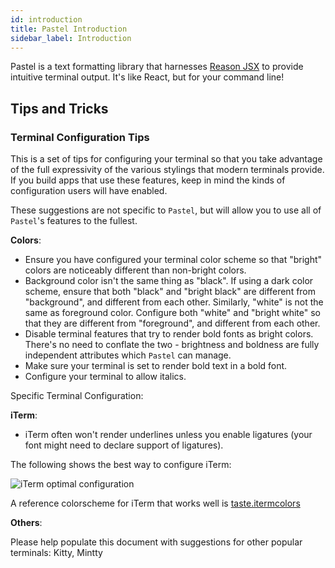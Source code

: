 ```yaml
---
id: introduction
title: Pastel Introduction
sidebar_label: Introduction
---
```


Pastel is a text formatting library that harnesses [Reason JSX](https://reasonml.github.io/docs/en/jsx) to provide intuitive terminal output. It's like React, but for your command line!

## Tips and Tricks

### Terminal Configuration Tips

This is a set of tips for configuring your terminal so that you take advantage
of the full expressivity of the various stylings that modern terminals provide.
If you build apps that use these features, keep in mind the kinds of
configuration users will have enabled.

These suggestions are not specific to `Pastel`, but will allow you to use all
of `Pastel`'s features to the fullest.

**Colors**:

- Ensure you have configured your terminal color scheme so that "bright" colors
  are noticeably different than non-bright colors.
- Background color isn't the same thing as "black". If using a dark color
  scheme, ensure that both "black" and "bright black" are different from
  "background", and different from each other.  Similarly, "white" is not the
  same as foreground color. Configure both "white" and "bright white" so that
  they are different from "foreground", and different from each other.
- Disable terminal features that try to render bold fonts as bright colors.
  There's no need to conflate the two - brightness and boldness are fully
  independent attributes which `Pastel` can manage.
- Make sure your terminal is set to render bold text in a bold font.
- Configure your terminal to allow italics.

Specific Terminal Configuration:

**iTerm**:

- iTerm often won't render underlines unless you enable ligatures (your font
  might need to declare support of ligatures).

The following shows the best way to configure iTerm:

![iTerm optimal configuration](/img/itermConfig.png)

A reference colorscheme for iTerm that works well is
[taste.itermcolors](/file/taste.itermcolors)

**Others**:

Please help populate this document with suggestions for other popular
terminals: Kitty, Mintty

